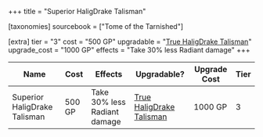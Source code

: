 +++
title = "Superior HaligDrake Talisman"

[taxonomies]
sourcebook = ["Tome of the Tarnished"]

[extra]
tier = "3"
cost = "500 GP"
upgradable = "[True HaligDrake Talisman](@/items/talismans/True-HaligDrake-Talisman.md)"
upgrade_cost = "1000 GP"
effects = "Take 30% less Radiant damage"
+++

| Name                          | Cost    | Effects                                                                                           | Upgradable? | Upgrade Cost | Tier |
| ----------------------------- | ------- | ----------------------------------------------------------------------------------------------- | ----------- | ------------ | ---- |
| Superior HaligDrake Talisman | 500 GP | Take 30% less Radiant damage | [True HaligDrake Talisman](@/items/talismans/True-HaligDrake-Talisman.md) | 1000 GP | 3 |
